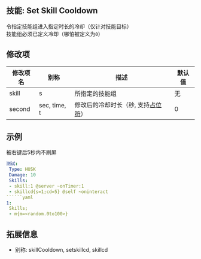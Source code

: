 技能: Set Skill Cooldown
--------------------------

令指定技能组进入指定时长的冷却（仅针对技能目标）  
技能组必须已定义冷却（哪怕被定义为`0`）

修改项
----------

| 修改项名 | 别称    | 描述                                                                                                    | 默认值 |
|-----------|------------|----------------------------------------------------------------------------------------------------------------|---------------|
| skill  | s | 所指定的技能组  | 无 |
| second | sec, time, t | 修改后的冷却时长（秒, 支持[占位符](/技能/占位符)） | 0 |

示例
--------

被右键后5秒内不刷屏

```yaml
测试:
 Type: HUSK
 Damage: 10
 Skills:
 - skill:1 @server ~onTimer:1
 - skillcd{s=1;cd=5} @self ~oninteract
``````yaml
1:
 Skills;
 - m{m=<random.0to100>}
```

拓展信息
--------

- 别称: skillCooldown, setskillcd, skillcd